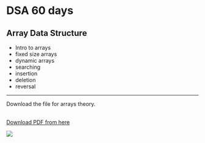 # DSA 60 days 


## Array Data Structure

<ul>
  <li> Intro to arrays </li>
  <li> fixed size arrays </li>
  <li> dynamic arrays </li>
  <li> searching </li>
  <li> insertion </li>
  <li> deletion </li>
  <li> reversal </li>
</ul>
<hr>
Download the file for arrays theory. <br><br>

[Download PDF from here](https://github.com/Sushreesatarupa/DSA-60Days/blob/main/Day07/Practice%20_%20GeeksforGeeks%20_%20A%20computer%20science%20portal%20for%20geeks?raw=true)

<img src="https://github.com/Sushreesatarupa/DSA-60Days/blob/main/Day07/IMG_20210714_024650.jpg"> 
